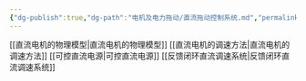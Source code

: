 ```yaml
---
{"dg-publish":true,"dg-path":"电机及电力拖动/直流拖动控制系统.md","permalink":"/电机及电力拖动/直流拖动控制系统/","noteIcon":"","created":"2024-04-16T13:01:27.439+08:00","updated":"2024-04-25T10:20:41.600+08:00"}
---
```



[[直流电机的物理模型\|直流电机的物理模型]]
[[直流电机的调速方法\|直流电机的调速方法]]
[[可控直流电源\|可控直流电源]]
[[反馈闭环直流调速系统\|反馈闭环直流调速系统]]



